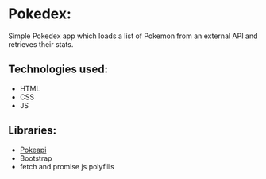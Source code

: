 # Pokedex:

Simple Pokedex app which loads a list of Pokemon from an external API and retrieves their stats.

## Technologies used:
- HTML
- CSS
- JS

## Libraries:
- [Pokeapi](https://pokeapi.co/)
- Bootstrap
- fetch and promise js polyfills
